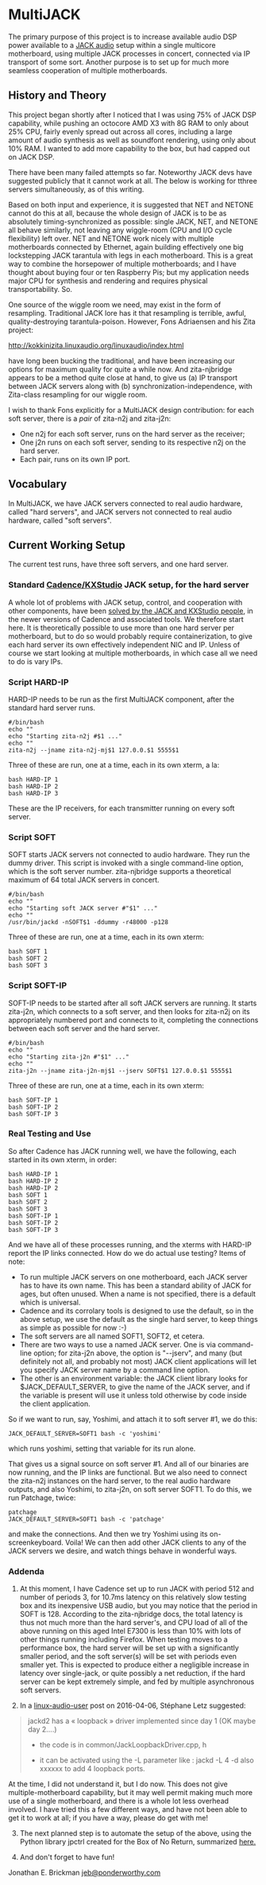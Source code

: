 # MultiJACK

The primary purpose of this project is to increase available audio DSP power available to a [JACK audio](http://www.jackaudio.org/) setup within a single multicore motherboard, using multiple JACK processes in concert, connected via IP transport of some sort.  Another purpose is to set up for much more seamless cooperation of multiple motherboards.

## History and Theory

This project began shortly after I noticed that I was using 75% of JACK DSP capability, while pushing an octocore AMD X3 with 8G RAM to only about 25% CPU, fairly evenly spread out across all cores, including a large amount of audio synthesis as well as soundfont rendering, using only about 10% RAM.  I wanted to add more capability to the box, but had capped out on JACK DSP.

There have been many failed attempts so far.  Noteworthy JACK devs have suggested publicly that it cannot work at all.  The below is working for tthree servers simultaneously, as of this writing.  

Based on both input and experience, it is suggested that NET and NETONE cannot do this at all, because the whole design of JACK is to be as absolutely timing-synchronized as possible: single JACK, NET, and NETONE all behave similarly, not leaving any wiggle-room (CPU and I/O cycle flexibility) left over.  NET and NETONE work nicely with multiple motherboards connected by Ethernet, again building effectively one big lockstepping JACK tarantula with legs in each motherboard.  This is a great way to combine the horsepower of multiple motherboards; and I have thought about buying four or ten Raspberry Pis; but my application needs major CPU for synthesis and rendering and requires physical transportability.  So.  

One source of the wiggle room we need, may exist in the form of resampling.  Traditional JACK lore has it that resampling is terrible, awful, quality-destroying tarantula-poison.  However, Fons Adriaensen  and his Zita project:

http://kokkinizita.linuxaudio.org/linuxaudio/index.html

have long been bucking the traditional, and have been increasing our options for maximum quality for quite a while now.  And 
zita-njbridge appears to be a method quite close at hand, to give us (a) IP transport between JACK servers along with (b) synchronization-independence, with Zita-class resampling for our wiggle room.

I wish to thank Fons explicitly for a MultiJACK design contribution: for each soft server, there is a *pair* of zita-n2j and zita-j2n:  

* One n2j for each soft server, runs on the hard server as the receiver; 
* One j2n runs on each soft server, sending to its respective n2j on the hard server.
* Each pair, runs on its own IP port.

## Vocabulary

In MultiJACK, we have JACK servers connected to real audio hardware, called "hard servers", and JACK servers not connected to real audio hardware, called "soft servers".  

## Current Working Setup

The current test runs, have three soft servers, and one hard server.

### Standard [Cadence/KXStudio](http://kxstudio.linuxaudio.org/Applications:Cadence) JACK setup, for the hard server

A whole lot of problems with JACK setup, control, and cooperation with other components, have been [solved by the JACK and KXStudio people](https://github.com/jackaudio/jackaudio.github.com/wiki/WalkThrough_User_PulseOnJack), in the newer versions of Cadence and associated tools.  We therefore start here.  It is theoretically possible to use more than one hard server per motherboard, but to do so would probably require containerization, to give each hard server its own effectively independent NIC and IP.  Unless of course we start looking at multiple motherboards, in which case all we need to do is vary IPs.

### Script HARD-IP

HARD-IP needs to be run as the first MultiJACK component, after the standard hard server runs.  

    #/bin/bash
    echo ""
    echo "Starting zita-n2j #$1 ..."
    echo ""
    zita-n2j --jname zita-n2j-mj$1 127.0.0.$1 5555$1

Three of these are run, one at a time, each in its own xterm, a la:

    bash HARD-IP 1
    bash HARD-IP 2
    bash HARD-IP 3
    
These are the IP receivers, for each transmitter running on every soft server.

### Script SOFT

SOFT starts JACK servers not connected to audio hardware.  They run the dummy driver.  This script is invoked with a single command-line option, which is the soft server number.  zita-njbridge supports a theoretical maximum of 64 total JACK servers in concert.

    #/bin/bash
    echo ""
    echo "Starting soft JACK server #"$1" ..."
    echo ""
    /usr/bin/jackd -nSOFT$1 -ddummy -r48000 -p128

Three of these are run, one at a time, each in its own xterm:

    bash SOFT 1
    bash SOFT 2
    bash SOFT 3

### Script SOFT-IP

SOFT-IP needs to be started after all soft JACK servers are running.  It starts zita-j2n, which connects to a soft server, and then looks for zita-n2j on its appropriately numbered port and connects to it, completing the connections between each soft server and the hard server.

    #/bin/bash
    echo ""
    echo "Starting zita-j2n #"$1" ..."
    echo ""
    zita-j2n --jname zita-j2n-mj$1 --jserv SOFT$1 127.0.0.$1 5555$1
    
Three of these are run, one at a time, each in its own xterm:

    bash SOFT-IP 1
    bash SOFT-IP 2
    bash SOFT-IP 3

### Real Testing and Use

So after Cadence has JACK running well, we have the following, each started in its own xterm, in order:

    bash HARD-IP 1
    bash HARD-IP 2
    bash HARD-IP 2
    bash SOFT 1
    bash SOFT 2
    bash SOFT 3
    bash SOFT-IP 1
    bash SOFT-IP 2
    bash SOFT-IP 3

And we have all of these processes running, and the xterms with HARD-IP report the IP links connected.  How do we do actual use testing?  Items of note:

* To run multiple JACK servers on one motherboard, each JACK server has to have its own name.  This has been a standard ability of JACK for ages, but often unused.  When a name is not specified, there is a default which is universal.
* Cadence and its corrolary tools is designed to use the default, so in the above setup, we use the default as the single hard server, to keep things as simple as possible for now :-)  
* The soft servers are all named SOFT1, SOFT2, et cetera.
* There are two ways to use a named JACK server.  One is via command-line option; for zita-j2n above, the option is "--jserv", and many (but definitely not all, and probably not most) JACK client applications will let you specify JACK server name by a command line option.  
* The other is an environment variable: the JACK client library looks for $JACK_DEFAULT_SERVER, to give the name of the JACK server, and if the variable is present will use it unless told otherwise by code inside the client application.

So if we want to run, say, Yoshimi, and attach it to soft server #1, we do this:

    JACK_DEFAULT_SERVER=SOFT1 bash -c 'yoshimi'
    
which runs yoshimi, setting that variable for its run alone.  

That gives us a signal source on soft server #1.  And all of our binaries are now running, and the IP links are functional. But we also need to connect the zita-n2j instances on the hard server, to the real audio hardware outputs, and also Yoshimi, to zita-j2n, on soft server SOFT1.  To do this, we run Patchage, twice:

    patchage
    JACK_DEFAULT_SERVER=SOFT1 bash -c 'patchage'

and make the connections.  And then we try Yoshimi using its on-screenkeyboard.  Voila!  We can then add other JACK clients to any of the JACK servers we desire, and watch things behave in wonderful ways.
    
### Addenda

1. At this moment, I have Cadence set up to run JACK with period 512 and number of periods 3, for 10.7ms latency on this relatively slow testing box and its inexpensive USB audio, but you may notice that the period in SOFT is 128.  According to the zita-njbridge docs, the total latency is thus not much more than the hard server's, and CPU load of all of the above running on this aged Intel E7300 is less than 10% with lots of other things running including Firefox.  When testing moves to a performance box, the hard server will be set up with a significantly smaller period, and the soft server(s) will be set with periods even smaller yet.  This is expected to produce either a negligible increase in latency over single-jack, or quite possibly a net reduction, if the hard server can be kept extremely simple, and fed by multiple asynchronous soft servers.

2. In a [linux-audio-user](https://lists.linuxaudio.org/listinfo/linux-audio-user) post on 2016-04-06, Stéphane Letz suggested:

> jackd2 has a « loopback » driver implemented since day 1 (OK maybe day 2….)
>
> - the code is in common/JackLoopbackDriver.cpp, h
>
> - it can be activated using  the -L parameter like : jackd -L 4 -d also xxxxxx  to add 4 loopback ports.

At the time, I did not understand it, but I do now.  This does not give multiple-motherboard capability, but it may well permit making much more use of a single motherboard, and there is a whole lot less overhead involved.  I have tried this a few different ways, and have not been able to get it to work at all; if you have a way, please do get with me!

3.  The next planned step is to automate the setup of the above, using the Python library jpctrl created for the Box of No Return, summarized [here.](http://lsn.ponderworthy.com)

3.  And don't forget to have fun!

Jonathan E. Brickman
jeb@ponderworthy.com
